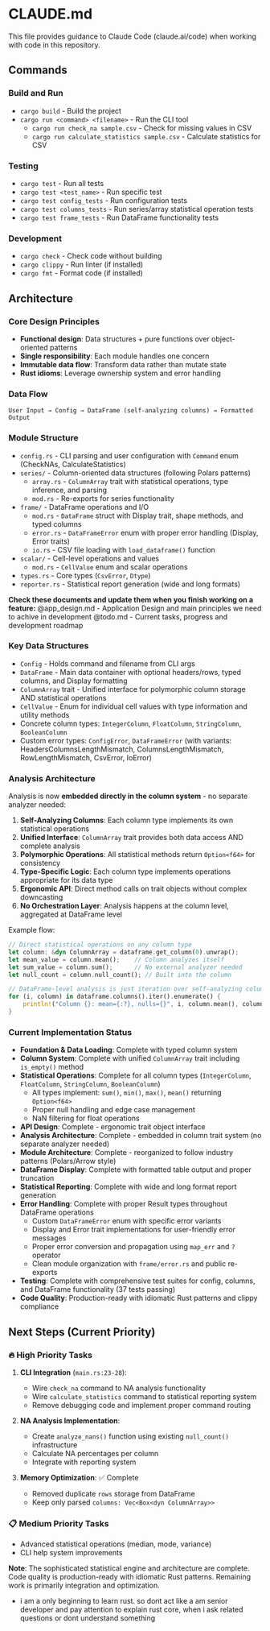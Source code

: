 # CLAUDE.md

This file provides guidance to Claude Code (claude.ai/code) when working with code in this repository.

## Commands

### Build and Run
- `cargo build` - Build the project
- `cargo run <command> <filename>` - Run the CLI tool
  - `cargo run check_na sample.csv` - Check for missing values in CSV
  - `cargo run calculate_statistics sample.csv` - Calculate statistics for CSV

### Testing
- `cargo test` - Run all tests
- `cargo test <test_name>` - Run specific test
- `cargo test config_tests` - Run configuration tests
- `cargo test columns_tests` - Run series/array statistical operation tests
- `cargo test frame_tests` - Run DataFrame functionality tests

### Development
- `cargo check` - Check code without building
- `cargo clippy` - Run linter (if installed)
- `cargo fmt` - Format code (if installed)

## Architecture

### Core Design Principles
- **Functional design**: Data structures + pure functions over object-oriented patterns
- **Single responsibility**: Each module handles one concern
- **Immutable data flow**: Transform data rather than mutate state
- **Rust idioms**: Leverage ownership system and error handling

### Data Flow
```
User Input → Config → DataFrame (self-analyzing columns) → Formatted Output
```

### Module Structure
- `config.rs` - CLI parsing and user configuration with `Command` enum (CheckNAs, CalculateStatistics)
- `series/` - Column-oriented data structures (following Polars patterns)
  - `array.rs` - `ColumnArray` trait with statistical operations, type inference, and parsing
  - `mod.rs` - Re-exports for series functionality
- `frame/` - DataFrame operations and I/O
  - `mod.rs` - `DataFrame` struct with Display trait, shape methods, and typed columns
  - `error.rs` - `DataFrameError` enum with proper error handling (Display, Error traits)
  - `io.rs` - CSV file loading with `load_dataframe()` function
- `scalar/` - Cell-level operations and values
  - `mod.rs` - `CellValue` enum and scalar operations
- `types.rs` - Core types (`CsvError`, `Dtype`)
- `reporter.rs` - Statistical report generation (wide and long formats)

**Check these documents and update them when you finish working on a feature:**
@app_design.md - Application Design and main principles we need to achive in development
@todo.md - Current tasks,  progress and development roadmap

### Key Data Structures
- `Config` - Holds command and filename from CLI args
- `DataFrame` - Main data container with optional headers/rows, typed columns, and Display formatting
- `ColumnArray` trait - Unified interface for polymorphic column storage AND statistical operations
- `CellValue` - Enum for individual cell values with type information and utility methods
- Concrete column types: `IntegerColumn`, `FloatColumn`, `StringColumn`, `BooleanColumn`
- Custom error types: `ConfigError`, `DataFrameError` (with variants: HeadersColumnsLengthMismatch, ColumnsLengthMismatch, RowLengthMismatch, CsvError, IoError)

### Analysis Architecture

Analysis is now **embedded directly in the column system** - no separate analyzer needed:

1. **Self-Analyzing Columns**: Each column type implements its own statistical operations
2. **Unified Interface**: `ColumnArray` trait provides both data access AND complete analysis
3. **Polymorphic Operations**: All statistical methods return `Option<f64>` for consistency
4. **Type-Specific Logic**: Each column type implements operations appropriate for its data type
5. **Ergonomic API**: Direct method calls on trait objects without complex downcasting
6. **No Orchestration Layer**: Analysis happens at the column level, aggregated at DataFrame level

Example flow:
```rust
// Direct statistical operations on any column type
let column: &dyn ColumnArray = dataframe.get_column(0).unwrap();
let mean_value = column.mean();    // Column analyzes itself
let sum_value = column.sum();      // No external analyzer needed
let null_count = column.null_count(); // Built into the column

// DataFrame-level analysis is just iteration over self-analyzing columns
for (i, column) in dataframe.columns().iter().enumerate() {
    println!("Column {}: mean={:?}, nulls={}", i, column.mean(), column.null_count());
}
```

### Current Implementation Status
- **Foundation & Data Loading**: Complete with typed column system
- **Column System**: Complete with unified `ColumnArray` trait including `is_empty()` method
- **Statistical Operations**: Complete for all column types (`IntegerColumn`, `FloatColumn`, `StringColumn`, `BooleanColumn`)
  - All types implement: `sum()`, `min()`, `max()`, `mean()` returning `Option<f64>`
  - Proper null handling and edge case management
  - NaN filtering for float operations
- **API Design**: Complete - ergonomic trait object interface
- **Analysis Architecture**: Complete - embedded in column trait system (no separate analyzer needed)
- **Module Architecture**: Complete - reorganized to follow industry patterns (Polars/Arrow style)
- **DataFrame Display**: Complete with formatted table output and proper truncation
- **Statistical Reporting**: Complete with wide and long format report generation
- **Error Handling**: Complete with proper Result types throughout DataFrame operations
  - Custom `DataFrameError` enum with specific error variants
  - Display and Error trait implementations for user-friendly error messages
  - Proper error conversion and propagation using `map_err` and `?` operator
  - Clean module organization with `frame/error.rs` and public re-exports
- **Testing**: Complete with comprehensive test suites for config, columns, and DataFrame functionality (37 tests passing)
- **Code Quality**: Production-ready with idiomatic Rust patterns and clippy compliance

## Next Steps (Current Priority)

### **🔥 High Priority Tasks**
1. **CLI Integration** (`main.rs:23-28`):
   - Wire `check_na` command to NA analysis functionality
   - Wire `calculate_statistics` command to statistical reporting system
   - Remove debugging code and implement proper command routing

2. **NA Analysis Implementation**:
   - Create `analyze_nans()` function using existing `null_count()` infrastructure
   - Calculate NA percentages per column
   - Integrate with reporting system

3. **Memory Optimization**: ✅ Complete
   - Removed duplicate `rows` storage from DataFrame
   - Keep only parsed `columns: Vec<Box<dyn ColumnArray>>`

### **📋 Medium Priority Tasks**
- Advanced statistical operations (median, mode, variance)
- CLI help system improvements

**Note**: The sophisticated statistical engine and architecture are complete. Code quality is production-ready with idiomatic Rust patterns. Remaining work is primarily integration and optimization.

- i am a only beginning to learn rust. so dont act like a am senior developer and pay attention to explain rust core, when i ask related questions or dont understand something